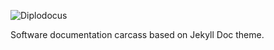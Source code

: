 ![Diplodocus](https://image.ibb.co/eJuEsx/diplodocus_logo_400px.png)

Software documentation carcass based on Jekyll Doc theme.